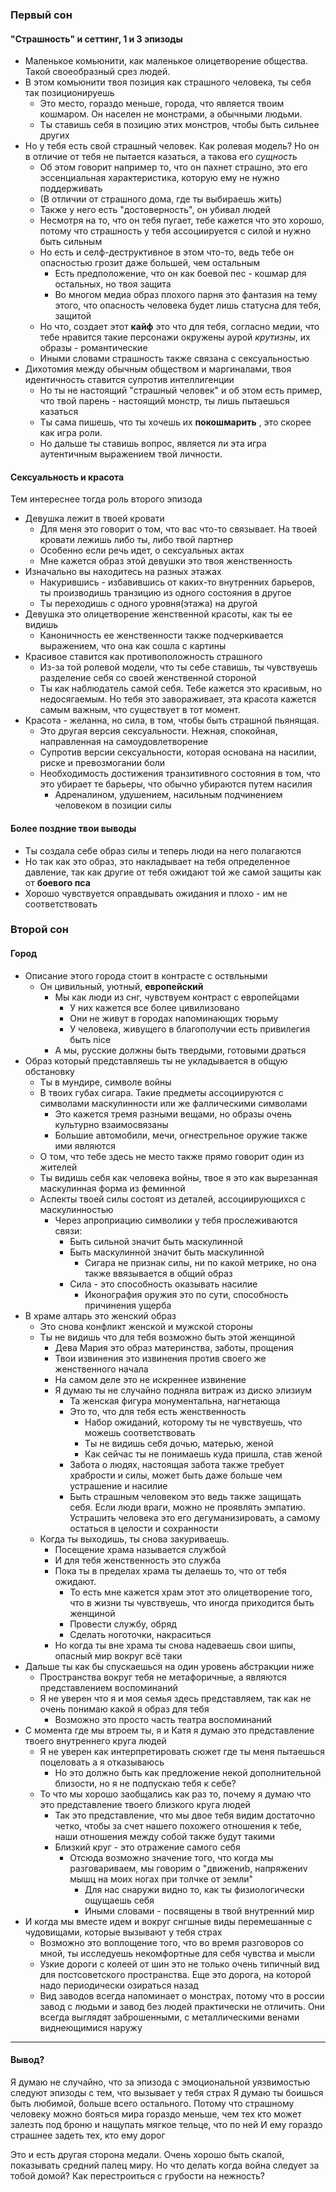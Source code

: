 ### Первый сон
#### "Страшность" и сеттинг, 1 и 3 эпизоды
- Маленькое комьюнити, как маленькое олицетворение общества. Такой своеобразный срез людей. 
- В этом комьюнити твоя позиция как страшного человека, ты себя так позиционируешь
	- Это место, гораздо меньше, города, что является твоим кошмаром. Он населен не монстрами, а обычными людьми.
	- Ты ставишь себя в позицию этих монстров, чтобы быть сильнее других
- Но у тебя есть свой страшный человек. Как ролевая модель? Но он в отличие от тебя не пытается казаться, а такова его _сущность_
	- Об этом говорит например то, что он пахнет страшно, это его эссенциальная характеристика, которую ему не нужно поддерживать
	- (В отличии от страшного дома, где ты выбираешь жить)
	- Также у него есть "достоверность", он убивал людей
	- Несмотря на то, что он тебя пугает, тебе кажется что это хорошо, потому что страшность у тебя ассоциируется с силой и нужно быть сильным
	- Но есть и селф-деструктивное в этом что-то, ведь тебе он опасностью грозит даже большей, чем остальным
		- Есть предположение, что он как боевой пес - кошмар для остальных, но твоя защита
		- Во многом медиа образ плохого парня это фантазия на тему этого, что опасность человека будет лишь статусна для тебя, защитой
	- Но что, создает этот __кайф__ это что для тебя, согласно медии, что тебе нравится такие персонажи окружены  аурой _крутизны_, их образы - романтические
	- Иными словами страшность также связана с сексуальностью
- Дихотомия между обычным обществом и маргиналами, твоя идентичность ставится супротив интеллигенции
	- Но ты не настоящий "страшный человек" и об этом есть пример, что твой парень - настоящий монстр, ты лишь пытаешься казаться
	- Ты сама пишешь, что ты хочешь их __покошмарить__ , это скорее как игра роли.
	- Но дальше ты ставишь вопрос, является ли эта игра аутентичным выражением твой личности.

#### Сексуальность и красота
Тем интереснее тогда роль второго эпизода
- Девушка лежит в твоей кровати
	- Для меня это говорит о том, что вас что-то связывает. На твоей кровати лежишь либо ты, либо твой партнер
	- Особенно если речь идет, о сексуальных актах
	- Мне кажется образ этой девушки это твоя женственность
- Изначально вы находитесь на разных этажах
	- Накурившись - избавившись от каких-то внутренних барьеров, ты производишь транзицию из одного состояния в другое
	- Ты переходишь с одного уровня(этажа) на другой
- Девушка это олицетворение женственной красоты, как ты ее видишь
	- Каноничность ее женственности также подчеркивается выражением, что она как сошла с картины
- Красивое ставится как противоположность страшного
	- Из-за той ролевой модели, что ты себе ставишь, ты чувствуешь разделение себя со своей женственной стороной
	- Ты как наблюдатель самой себя. Тебе кажется это красивым, но недосягаемым. Но тебя это завораживает, эта красота кажется самым важным, что существует в тот момент.
- Красота - желанна, но сила, в том, чтобы быть страшной пьянящая.
	- Это другая версия сексуальности. Нежная, спокойная, направленная на самоудовлетворение
	- Супротив версии сексуальности, которая основана на насилии, риске и превозмогании боли
	- Необходимость достижения транзитивного состояния в том, что это убирает те барьеры, что обычно убираются путем насилия
		- Адреналином, удушением, насильным подчинением человеком в позиции силы

#### Более поздние твои выводы

- Ты создала себе образ силы и теперь люди на него полагаются
- Но так как это образ, это накладывает на тебя определенное давление, так как другие от тебя ожидают той же самой защиты как от __боевого пса__
- Хорошо чувствуется оправдывать ожидания и плохо - им не соответствовать

### Второй сон

#### Город

- Описание этого города стоит в контрасте с оствльными
	- Он цивильный, уютный, __европейский__
		- Мы как люди из снг, чувствуем контраст с европейцами
			- У них кажется все более цивилизовано
			- Они не живут в городах напоминающих тюрьму
			- У человека, живущего в благополучии есть привилегия быть nice
		- А мы, русские должны быть твердыми, готовыми драться
- Образ который представляешь ты не укладывается в общую обстановку
	- Ты в мундире, символе войны
	- В твоих губах сигара. Такие предметы ассоциируются с символами маскулинности или же фаллическими символами
		- Это кажется тремя разными вещами, но образы очень культурно взаимосвязаны
		- Большие автомобили, мечи, огнестрельное оружие также ими являются
	- О том, что тебе здесь не место также прямо говорит один из жителей
	- Ты видишь себя как человека войны, твое я это как вырезанная маскулинная форма из феминной
	- Аспекты твоей силы состоят из деталей, ассоциирующихся с маскулинностью
		- Через апроприацию символики у тебя прослеживаются связи:
			- Быть сильной значит быть маскулинной
			- Быть маскулинной значит быть маскулинной
				- Сигара не признак силы, ни по какой метрике, но она также ввязывается в общий образ
			- Сила - это способность оказывать насилие
				- Иконография оружия это по сути, способность причинения ущерба
- В храме алтарь это женский образ
	- Это снова конфликт женской и мужской стороны
	- Ты не видишь что для тебя возможно быть этой женщиной
		- Дева Мария это образ материнства, заботы, прощения
		- Твои извинения это извинения против своего же женственного начала
		- На самом деле это не искреннее извинение
		- Я думаю ты не случайно подняла витраж из диско элизиум
			- Та женская фигура монументальна, нагнетающа
			- Это то, что для тебя есть женственность
				- Набор ожиданий, которому ты не чувствуешь, что можешь соответствовать
				- Ты не видишь себя дочью, матерью, женой
				- Как сейчас ты не понимаешь куда пришла, став женой
			- Забота о людях, настоящая забота также требует храбрости и силы, может быть даже больше чем устрашение и насилие
			- Быть страшным человеком это ведь также защищать себя. Если люди враги, можно не проявлять эмпатию. Устрашить человека это его дегуманизировать, а самому остаться в целости и сохранности
	- Когда ты выходишь, ты снова закуриваешь. 
		- Посещение храма называется службой
		- И для тебя женственность это служба
		- Пока ты в пределах храма ты делаешь то, что от тебя ожидают.
			- То есть мне кажется храм этот это олицетворение того, что в жизни ты чувствуешь, что иногда приходится быть женщиной
			- Провести службу, обряд
			- Сделать ноготочки, накраситься
		- Но когда ты вне храма ты снова надеваешь свои шипы, опасный мир вокруг всё таки
- Дальше ты как бы спускаешься на один уровень абстракции ниже
	- Пространства вокруг тебя не метафоричные, а являются представлением воспоминаний
	- Я не уверен что я и моя семья здесь представляем, так как не очень понимаю какой я образ для тебя
		- Возможно это просто часть театра воспоминаний
- С момента где мы втроем ты, я и Катя я думаю это представление твоего внутреннего круга людей
	- Я не уверен как интерпретировать сюжет где ты меня пытаешься поцеловать а я отказываюсь
		- Но это должно быть как предложение некой дополнительной близости, но я не подпускаю тебя к себе? 
	- То что мы хорошо заобщались как раз то, почему я думаю что это представление твоего близкого круга людей
		- Так это представление, что мы двое тебя видим достаточно четко, чтобы за счет нашего похожего отношения к тебе, наши отношения между собой также будут такими
		- Близкий круг - это отражение самого себя
			- Отсюда возможно значение того, что когда мы разговариваем, мы говорим о "движениb, напряжениv мышц на моих ногах при толчке от земли"
				- Для нас снаружи видно то, как ты физиологически ощущаешь себя
				- Иными словами - посвящены в твой внутренний мир
- И когда мы вместе идем и вокруг снгшные виды перемешанные с чудовищами, которые вызывают у тебя страх
	- Возможно это воплощение того, что во время разговоров со мной, ты исследуешь некомфортные для себя чувства и мысли
	- Узкие дороги с колеей от шин это не только очень типичный вид для постсоветского пространства. Еще это дорога, на которой надо периодически озираться назад
	- Вид заводов всегда напоминает о монстрах, потому что в россии завод с людьми и завод без людей практически не отличить. Они всегда выглядят заброшенными, с металлическими венами виднеющимися наружу


---

#### Вывод?
Я думаю не случайно, что за эпизода с эмоциональной уязвимостью следуют эпизоды с тем, что вызывает у тебя страх
Я думаю ты боишься быть любимой, больше всего остального.
Потому что страшному человеку можно бояться мира гораздо меньше, чем тех кто может залезть под броню и нащупать мягкое тельце, что по ней
И ему гораздо страшнее задеть тех, кто ему дорог

Это и есть другая сторона медали. Очень хорошо быть скалой, показывать средний палец миру. Но что делать когда война следует за тобой домой? Как перестроиться с грубости на нежность? 


